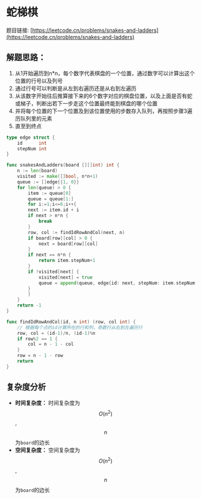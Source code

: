 # 蛇梯棋

题目链接: [https://leetcode.cn/problems/snakes-and-ladders](https://leetcode.cn/problems/snakes-and-ladders)

## 解题思路：

1. 从1开始遍历到n\*n，每个数字代表棋盘的一个位置，通过数字可以计算出这个位置的行号以及列号
2. 通过行号可以判断是从左到右遍历还是从右到左遍历
3. 从该数字开始往后推算接下来的6个数字对应的棋盘位置，以及上面是否有蛇或梯子，判断出若下一步走这个位置最终能到棋盘的哪个位置
4. 并将每个位置的下一个位置及到该位置使用的步数存入队列，再按照步骤3遍历队列里的元素
5. 直至到终点

```go
type edge struct {
	id      int
	stepNum int
}

func snakesAndLadders(board [][]int) int {
	n := len(board)
	visited := make([]bool, n*n+1)
	queue := []edge{{1, 0}}
	for len(queue) > 0 {
		item := queue[0]
		queue = queue[1:]
        for i:=1;i<=6;i++{
		next := item.id + i
		if next > n*n {
			break
		}
		row, col := findIdRowAndCol(next, n)
		if board[row][col] > 0 {
			next = board[row][col]
		}
		if next == n*n {
			return item.stepNum+1
		}
		if !visited[next] {
			visited[next] = true
			queue = append(queue, edge{id: next, stepNum: item.stepNum + 1})
		}
        }
	}
	return -1
}

func findIdRowAndCol(id, n int) (row, col int) {
	// 根据每个点的id计算所在的行和列，奇数行从右到左遍历行
	row, col = (id-1)/n, (id-1)%n
	if row%2 == 1 {
		col = n - 1 - col
	}
	row = n - 1 - row
	return
}

```

## 复杂度分析

- **时间复杂度：** 时间复杂度为$$O(n^2)$$,$$n$$为`board`的边长
- **空间复杂度：** 空间复杂度为$$O(n^2)$$,$$n$$为`board`的边长
